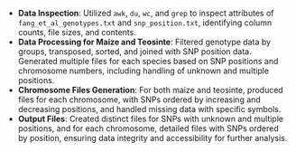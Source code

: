 
- **Data Inspection**: Utilized `awk`, `du`, `wc`, and `grep` to inspect attributes of `fang_et_al_genotypes.txt` and `snp_position.txt`, identifying column counts, file sizes, and contents.
- **Data Processing for Maize and Teosinte**: Filtered genotype data by groups, transposed, sorted, and joined with SNP position data. Generated multiple files for each species based on SNP positions and chromosome numbers, including handling of unknown and multiple positions.
- **Chromosome Files Generation**: For both maize and teosinte, produced files for each chromosome, with SNPs ordered by increasing and decreasing positions, and handled missing data with specific symbols.
- **Output Files**: Created distinct files for SNPs with unknown and multiple positions, and for each chromosome, detailed files with SNPs ordered by position, ensuring data integrity and accessibility for further analysis.





